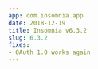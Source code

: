 ```yaml
---
app: com.insomnia.app
date: 2018-12-19
title: Insomnia v6.3.2
slug: 6.3.2
fixes:
- OAuth 1.0 works again
---
```

